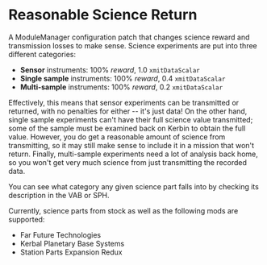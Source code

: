 # Reasonable Science Return

A ModuleManager configuration patch that changes science reward and transmission losses to make sense. Science experiments are put into three different categories:

- **Sensor** instruments:  100% *reward*, 1.0 `xmitDataScalar`
- **Single sample** instruments: 100% *reward*, 0.4 `xmitDataScalar`
- **Multi-sample** instruments: 100% *reward*, 0.2 `xmitDataScalar`

Effectively, this means that sensor experiments can be transmitted or returned, with no penalties for either -- it's just data! On the other hand, single sample experiments can't have their full science value transmitted; some of the sample must be examined back on Kerbin to obtain the full value. However, you do get a reasonable amount of science from transmitting, so it may still make sense to include it in a mission that won't return. Finally, multi-sample experiments need a lot of analysis back home, so you won't get very much science from just transmitting the recorded data.

You can see what category any given science part falls into by checking its description in the VAB or SPH.

Currently, science parts from stock as well as the following mods are supported:

- Far Future Technologies
- Kerbal Planetary Base Systems
- Station Parts Expansion Redux
